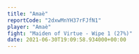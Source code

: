 ```yaml
---
title: "Amaè"
reportCode: "2dxwMnYH37rFJfN1"
player: "Amaè"
fight: "Maiden of Virtue - Wipe 1 (27%)"
date: 2021-06-30T19:09:58.934000+00:00
---
```

